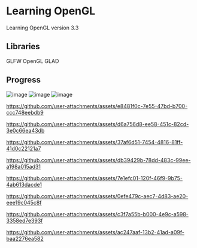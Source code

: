# Learning OpenGL

Learning OpenGL version 3.3

## Libraries

GLFW
OpenGL
GLAD

## Progress
![image](https://github.com/user-attachments/assets/290b5d2e-3c92-4429-a85a-39f9f85a3c15)
![image](https://github.com/user-attachments/assets/c93a7379-4d6b-4116-bf5b-b88606b5e703)
![image](https://github.com/user-attachments/assets/0e8b2137-2a04-48dc-906d-e158a3e33b5b)


https://github.com/user-attachments/assets/e8481f0c-7e55-47bd-b700-ccc748eebdb9


https://github.com/user-attachments/assets/d6a756d8-ee58-451c-82cd-3e0c66ea43db


https://github.com/user-attachments/assets/37af6d51-7454-4816-81ff-41d0c22121a7






https://github.com/user-attachments/assets/db39429b-78dd-483c-99ee-a198a015ad31





https://github.com/user-attachments/assets/7e1efc01-120f-46f9-9b75-4ab613dacde1



https://github.com/user-attachments/assets/0efe479c-aec7-4d83-ae20-eee19c045c8f



https://github.com/user-attachments/assets/c3f7a55b-b000-4e9c-a598-3358ed7e393f



https://github.com/user-attachments/assets/ac247aaf-13b2-41ad-a09f-baa2276ea582

